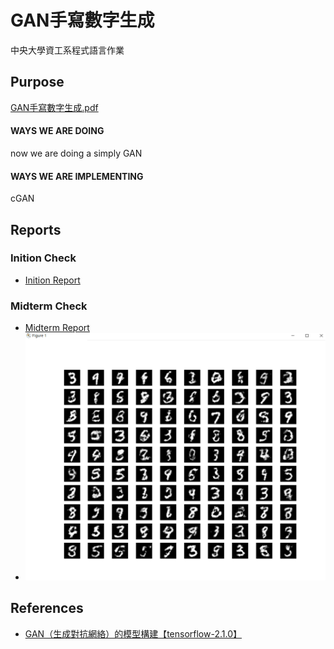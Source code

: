 # GAN手寫數字生成

中央大學資工系程式語言作業

## Purpose

[GAN手寫數字生成.pdf](/hw/GAN手寫數字生成.pdf)

#### WAYS WE ARE DOING

now we are doing a simply GAN

#### WAYS WE ARE IMPLEMENTING

cGAN

## Reports

### Inition Check

* [Inition Report](/ans/inition_check/)

### Midterm Check

* [Midterm Report](/ans/midterm_check/GAN手寫數字生成_第12組.pdf)
* ![gan.py](/ans/midterm_check/gan.png)

## References

- [GAN（生成對抗網絡）的模型構建【tensorflow-2.1.0】](https://blog.csdn.net/gdhy9064/article/details/104106500)

